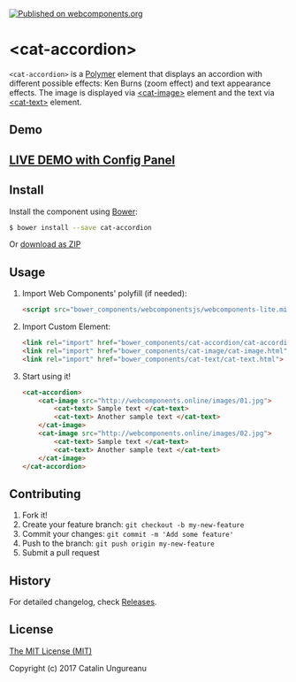 [![Published on webcomponents.org](https://img.shields.io/badge/webcomponents.org-published-blue.svg)](https://www.webcomponents.org/element/the-catalin/cat-accordion)

# &lt;cat-accordion&gt;

`<cat-accordion>` is a [Polymer](https://github.com/Polymer/polymer) element that displays an accordion with different possible effects: Ken Burns (zoom effect) and text appearance effects. The image is displayed via [&lt;cat-image&gt;](https://github.com/the-catalin/cat-image) element and the text via [&lt;cat-text&gt;](https://github.com/the-catalin/cat-text) element.

## Demo

## [LIVE DEMO with Config Panel](http://webcomponents.online/cat-accordion/)

## Install

Install the component using [Bower](http://bower.io/):

```sh
$ bower install --save cat-accordion
```

Or [download as ZIP](https://github.com/the-catalin/cat-accordion/archive/master.zip)

## Usage

1. Import Web Components' polyfill (if needed):

    ```html
    <script src="bower_components/webcomponentsjs/webcomponents-lite.min.js"></script>
    ```

2. Import Custom Element:

    ```html
    <link rel="import" href="bower_components/cat-accordion/cat-accordion.html">
    <link rel="import" href="bower_components/cat-image/cat-image.html">
    <link rel="import" href="bower_components/cat-text/cat-text.html">
    ```

3. Start using it!

	```html
    <cat-accordion>
        <cat-image src="http://webcomponents.online/images/01.jpg">
            <cat-text> Sample text </cat-text>
            <cat-text> Another sample text </cat-text>
        </cat-image>
        <cat-image src="http://webcomponents.online/images/02.jpg">
            <cat-text> Sample text </cat-text>
            <cat-text> Another sample text </cat-text>
        </cat-image>
    </cat-accordion>
	```

## Contributing

1. Fork it!
2. Create your feature branch: `git checkout -b my-new-feature`
3. Commit your changes: `git commit -m 'Add some feature'`
4. Push to the branch: `git push origin my-new-feature`
5. Submit a pull request

## History

For detailed changelog, check [Releases](https://github.com/the-catalin/cat-accordion/releases).

## License

[The MIT License (MIT)](https://opensource.org/licenses/MIT)

Copyright (c) 2017 Catalin Ungureanu